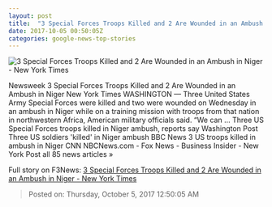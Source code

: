 ```yaml
---
layout: post
title:  "3 Special Forces Troops Killed and 2 Are Wounded in an Ambush in Niger - New York Times"
date: 2017-10-05 00:50:05Z
categories: google-news-top-stories
---
```


![3 Special Forces Troops Killed and 2 Are Wounded in an Ambush in Niger - New York Times](https://static01.nyt.com/images/icons/t_logo_291_black.png)

Newsweek 3 Special Forces Troops Killed and 2 Are Wounded in an Ambush in Niger New York Times WASHINGTON — Three United States Army Special Forces were killed and two were wounded on Wednesday in an ambush in Niger while on a training mission with troops from that nation in northwestern Africa, American military officials said. “We can ... Three US Special Forces troops killed in Niger ambush, reports say Washington Post Three US soldiers 'killed' in Niger ambush BBC News 3 US troops killed in ambush in Niger CNN NBCNews.com - Fox News - Business Insider - New York Post all 85 news articles »


Full story on F3News: [3 Special Forces Troops Killed and 2 Are Wounded in an Ambush in Niger - New York Times](http://www.f3nws.com/n/yWUxQE)

> Posted on: Thursday, October 5, 2017 12:50:05 AM
